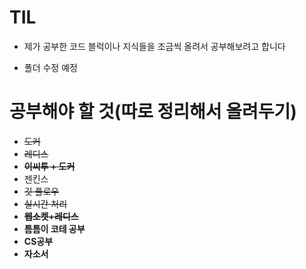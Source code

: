# TIL
* 제가 공부한 코드 블럭이나 지식들을 조금씩 올려서 공부해보려고 합니다

* 폴더 수정 예정

# 공부해야 할 것(따로 정리해서 올려두기)
* ~~도커~~
* ~~레디스~~
* ~~**이씨투 + 도커**~~
* 젠킨스
* ~~깃 플로우~~
* ~~실시간 처리~~
* ~~**웹소켓+레디스**~~
* **틈틈이 코테 공부**
* **CS공부**
* **자소서**
